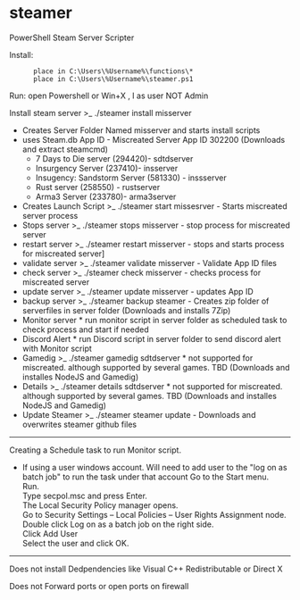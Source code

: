 # steamer
PowerShell Steam Server Scripter


Install:  
          
          place in C:\Users\%Username%\functions\*
          place in C:\Users\%Username%\steamer.ps1

Run: open Powershell or Win+X , I
as user NOT Admin


Install steam server >_ ./steamer install misserver
 - Creates Server Folder Named misserver and starts install scripts
 - uses Steam.db App ID - Miscreated Server App ID 302200 (Downloads and extract steamcmd)
   * 7 Days to Die server (294420)- sdtdserver  
   * Insurgency Server (237410)- insserver
   * Insugency: Sandstorm Server (581330) - inssserver
   * Rust server (258550) -  rustserver
   * Arma3 Server (233780)-  arma3server
 - Creates Launch Script  >_ ./steamer start missesrver  - Starts miscreated server process
 - Stops server >_ ./steamer stops misserver - stop process for miscreated server
 - restart server >_ ./steamer restart misserver - stops and starts process for miscreated server]
 - validate server >_ ./steamer validate misserver - Validate App ID files
 - check server >_ ./steamer check misserver - checks process for miscreated server
 - update server >_ ./steamer update misserver - updates App ID
 - backup server >_ ./steamer backup steamer - Creates zip folder of serverfiles in server folder (Downloads and installs 7Zip)
 - Monitor server * run monitor script in server folder as scheduled task to check process and start if needed
 - Discord Alert * run Discord script in server folder to send discord alert with Monitor script
 - Gamedig >_ ./steamer gamedig sdtdserver * not supported for miscreated. although supported by several games. TBD (Downloads and installes NodeJS and Gamedig)
 - Details >_ ./steamer details sdtdserver * not supported for miscreated. although supported by several games. TBD (Downloads and installes NodeJS and Gamedig)
 - Update Steamer >_ ./steamer steamer update  - Downloads and overwrites steamer github files
 
 

- - - -
 Creating a Schedule task to run Monitor script.
- If using a user windows account. Will need to add user to the "log on as batch job" to run the task under that account
Go to the Start menu.         
Run.      
Type secpol.msc and press Enter.        
The Local Security Policy manager opens.          
Go to Security Settings – Local Policies – User Rights Assignment node.         
Double click Log on as a batch job on the right side.       
Click Add User      
Select the user and click OK. 
- - - - 
 Does not install Dedpendencies like Visual C++ Redistributable or Direct X
 
 Does not Forward ports or open ports on firewall
